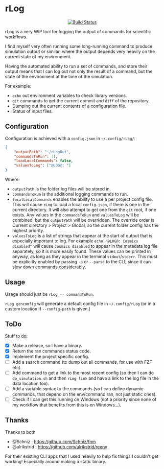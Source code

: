 # rLog

<p align="center">
<a href="https://dev.azure.com/CrossR-1/rLog/_build/latest?definitionId=5&branchName=master"><img alt="Build Status" src="https://dev.azure.com/CrossR-1/rLog/_apis/build/status/CrossR.rLog?branchName=master"></a>
</p>

rLog is a very WIP tool for logging the output of commands for scientific
workflows.

I find myself very often running some long-running command to produce
simulation output or similar, where the output depends very heavily on the
current state of my environment.

Having the automated ability to run a set of commands, and store their output
means that I can log out not only the result of a command, but the state of
the environment at the time of the simulation.

For example:

 - `echo` out environment variables to check library versions.
 - `git` commands to get the current commit and `diff` of the repository.
 - Dumping out the current contents of a configuration file.
 - Status of input files.

## Configuration

Configuration is achieved with a `config.json` in `~/.config/rLog/`:

```json
{
    "outputPath": "~/rLogOut",
    "commandsToRun": [],
    "loadLocalCommands": false,
    "valuesToLog": ["@LOG@: "]
}
```

Where:

 - `outputPath` is the folder log files will be stored in.
 - `commandsToRun` is the additional logging commands to run.
 - `localLocalCommands` enables the ability to use a per project config file.
    This will cause `rLog` to load a local `config.json`, if there is
    one in the current directory. It will also attempt to get one from the `git`
    root, if one exists. Any values in the `commandsToRun` and `valuesToLog`
    will be combined, but the `outputPath` will be overridden. The override
    order is Current directory > Project > Global, so the current folder config
    has the highest priority.
 - `valuesToLog` is a list of strings that appear at the start of output
    that is especially important to log. For example `echo "@LOG@: Cosmics
    disabled"` will cause `Cosmics disabled` to appear in the metadata log
    file separately, so it is more easily found. These values can be printed
    in anyway, as long as they appear in the terminal `stdout`/`stderr`. This
    must be explicitly enabled by passing `-p` or `--parse` to the CLI, since
    it can slow down commands considerably.

## Usage

Usage should just be `rLog -- commandToRun`.

`rLog genconfig` will generate a default config file in
`~/.config/rLog` (or in a custom location if `--config-path` is
given.)

## ToDo

Stuff to do:

 - [X] Make a release, so I have a binary.
 - [X] Return the ran commands status code.
 - [X] Implement the project specific config.
 - [ ] Add a search command (to dump out all commands, for use with FZF etc).
 - [ ] Add command to get a link to the most recent config (so then I can do
    `do_simulation.sh` and then `rLog link` and have a link to the
    log file in the data location too).
 - [ ] Add a variable syntax to the commands (so I can define dynamic
    commands, that depend on the env/command ran, not just static ones).
 - [ ] Check if I can get this running on Windows (not a priority since none
    of my workflow that benefits from this is on Windows...).

## Thanks

Thanks to both

 - @Schniz : https://github.com/Schniz/fnm
 - @ulrikstrid : https://github.com/ulrikstrid/reenv

For their existing CLI apps that I used heavily to help fix things I couldn't
get working! Especially around making a static binary.